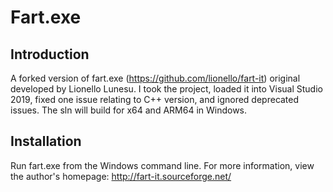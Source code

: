 # Fart.exe

## Introduction

A forked version of fart.exe (https://github.com/lionello/fart-it) original developed by Lionello Lunesu. I took the project, loaded it into Visual Studio 2019, fixed one issue relating to C++ version, and ignored deprecated issues. The sln will build for x64 and ARM64 in Windows.

## Installation

Run fart.exe from the Windows command line. For more information, view the author's homepage: http://fart-it.sourceforge.net/